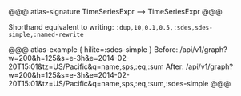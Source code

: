 @@@ atlas-signature
TimeSeriesExpr
-->
TimeSeriesExpr
@@@

Shorthand equivalent to writing: `:dup,10,0.1,0.5,:sdes,sdes-simple,:named-rewrite`

@@@ atlas-example { hilite=:sdes-simple }
Before: /api/v1/graph?w=200&h=125&s=e-3h&e=2014-02-20T15:01&tz=US/Pacific&q=name,sps,:eq,:sum
After: /api/v1/graph?w=200&h=125&s=e-3h&e=2014-02-20T15:01&tz=US/Pacific&q=name,sps,:eq,:sum,:sdes-simple
@@@
